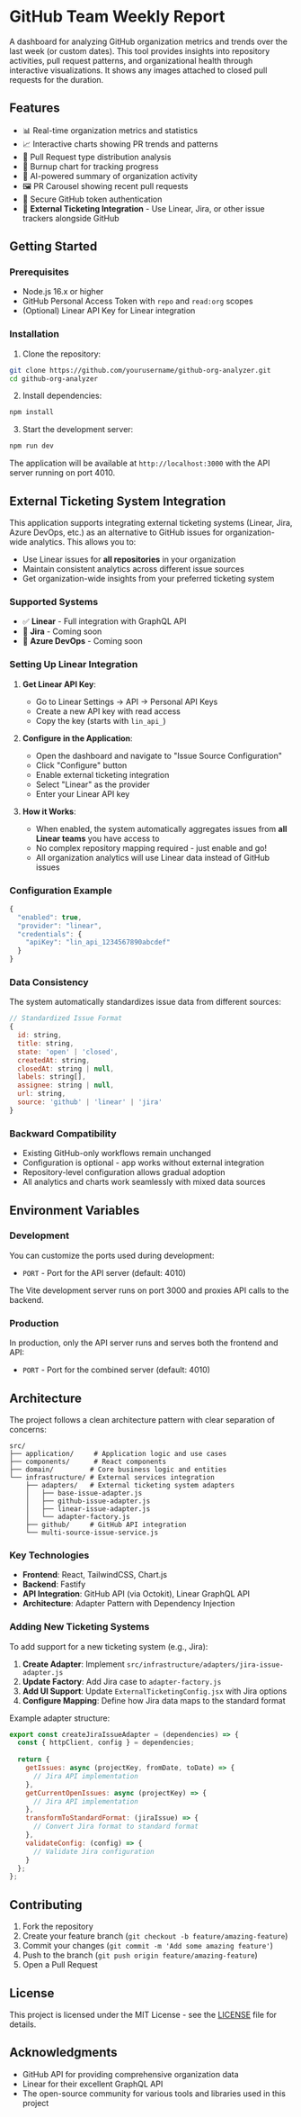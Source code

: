 # GitHub Team Weekly Report

A dashboard for analyzing GitHub organization metrics and trends over the last week (or custom dates). This tool provides insights into repository activities, pull request patterns, and organizational health through interactive visualizations. It shows any images attached to closed pull requests for the duration.

## Features

- 📊 Real-time organization metrics and statistics
- 📈 Interactive charts showing PR trends and patterns
- 🔄 Pull Request type distribution analysis
- 📅 Burnup chart for tracking progress
- 🤖 AI-powered summary of organization activity
- 🖼️ PR Carousel showing recent pull requests
- 🔐 Secure GitHub token authentication
- 🎯 **External Ticketing Integration** - Use Linear, Jira, or other issue trackers alongside GitHub

## Getting Started

### Prerequisites

- Node.js 16.x or higher
- GitHub Personal Access Token with `repo` and `read:org` scopes
- (Optional) Linear API Key for Linear integration

### Installation

1. Clone the repository:
```bash
git clone https://github.com/yourusername/github-org-analyzer.git
cd github-org-analyzer
```

2. Install dependencies:
```bash
npm install
```

3. Start the development server:
```bash
npm run dev
```

The application will be available at `http://localhost:3000` with the API server running on port 4010.

## External Ticketing System Integration

This application supports integrating external ticketing systems (Linear, Jira, Azure DevOps, etc.) as an alternative to GitHub issues for organization-wide analytics. This allows you to:

- Use Linear issues for **all repositories** in your organization
- Maintain consistent analytics across different issue sources
- Get organization-wide insights from your preferred ticketing system

### Supported Systems

- ✅ **Linear** - Full integration with GraphQL API
- 🚧 **Jira** - Coming soon
- 🚧 **Azure DevOps** - Coming soon

### Setting Up Linear Integration

1. **Get Linear API Key**:
   - Go to Linear Settings → API → Personal API Keys
   - Create a new API key with read access
   - Copy the key (starts with `lin_api_`)

2. **Configure in the Application**:
   - Open the dashboard and navigate to "Issue Source Configuration"
   - Click "Configure" button
   - Enable external ticketing integration
   - Select "Linear" as the provider
   - Enter your Linear API key

3. **How it Works**:
   - When enabled, the system automatically aggregates issues from **all Linear teams** you have access to
   - No complex repository mapping required - just enable and go!
   - All organization analytics will use Linear data instead of GitHub issues

### Configuration Example

```javascript
{
  "enabled": true,
  "provider": "linear",
  "credentials": {
    "apiKey": "lin_api_1234567890abcdef"
  }
}
```

### Data Consistency

The system automatically standardizes issue data from different sources:

```javascript
// Standardized Issue Format
{
  id: string,
  title: string,
  state: 'open' | 'closed',
  createdAt: string,
  closedAt: string | null,
  labels: string[],
  assignee: string | null,
  url: string,
  source: 'github' | 'linear' | 'jira'
}
```

### Backward Compatibility

- Existing GitHub-only workflows remain unchanged
- Configuration is optional - app works without external integration
- Repository-level configuration allows gradual adoption
- All analytics and charts work seamlessly with mixed data sources

## Environment Variables

### Development
You can customize the ports used during development:

- `PORT` - Port for the API server (default: 4010)

The Vite development server runs on port 3000 and proxies API calls to the backend.

### Production
In production, only the API server runs and serves both the frontend and API:

- `PORT` - Port for the combined server (default: 4010)

## Architecture

The project follows a clean architecture pattern with clear separation of concerns:

```
src/
├── application/     # Application logic and use cases
├── components/      # React components
├── domain/         # Core business logic and entities
└── infrastructure/ # External services integration
    ├── adapters/   # External ticketing system adapters
    │   ├── base-issue-adapter.js
    │   ├── github-issue-adapter.js
    │   ├── linear-issue-adapter.js
    │   └── adapter-factory.js
    ├── github/     # GitHub API integration
    └── multi-source-issue-service.js
```

### Key Technologies

- **Frontend**: React, TailwindCSS, Chart.js
- **Backend**: Fastify
- **API Integration**: GitHub API (via Octokit), Linear GraphQL API
- **Architecture**: Adapter Pattern with Dependency Injection

### Adding New Ticketing Systems

To add support for a new ticketing system (e.g., Jira):

1. **Create Adapter**: Implement `src/infrastructure/adapters/jira-issue-adapter.js`
2. **Update Factory**: Add Jira case to `adapter-factory.js`
3. **Add UI Support**: Update `ExternalTicketingConfig.jsx` with Jira options
4. **Configure Mapping**: Define how Jira data maps to the standard format

Example adapter structure:
```javascript
export const createJiraIssueAdapter = (dependencies) => {
  const { httpClient, config } = dependencies;
  
  return {
    getIssues: async (projectKey, fromDate, toDate) => {
      // Jira API implementation
    },
    getCurrentOpenIssues: async (projectKey) => {
      // Jira API implementation  
    },
    transformToStandardFormat: (jiraIssue) => {
      // Convert Jira format to standard format
    },
    validateConfig: (config) => {
      // Validate Jira configuration
    }
  };
};
```

## Contributing

1. Fork the repository
2. Create your feature branch (`git checkout -b feature/amazing-feature`)
3. Commit your changes (`git commit -m 'Add some amazing feature'`)
4. Push to the branch (`git push origin feature/amazing-feature`)
5. Open a Pull Request

## License

This project is licensed under the MIT License - see the [LICENSE](LICENSE) file for details.

## Acknowledgments

- GitHub API for providing comprehensive organization data
- Linear for their excellent GraphQL API
- The open-source community for various tools and libraries used in this project
